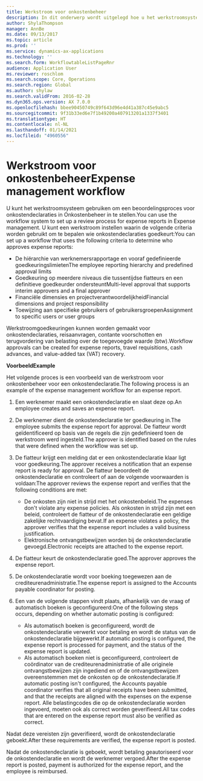 ```yaml
---
title: Werkstroom voor onkostenbeheer
description: In dit onderwerp wordt uitgelegd hoe u het werkstroomsysteem in Microsoft Dynamics 365 Finance kunt gebruiken voor het instellen van een beoordelingsproces voor onkostendeclaraties in Onkostenbeheer.
author: ShylaThompson
manager: AnnBe
ms.date: 09/13/2017
ms.topic: article
ms.prod: ''
ms.service: dynamics-ax-applications
ms.technology: ''
ms.search.form: WorkflowtableListPageRnr
audience: Application User
ms.reviewer: roschlom
ms.search.scope: Core, Operations
ms.search.region: Global
ms.author: shylaw
ms.search.validFrom: 2016-02-28
ms.dyn365.ops.version: AX 7.0.0
ms.openlocfilehash: bbee90450749c89f643d96e4d41a387c45e9abc5
ms.sourcegitcommit: 9f31b33ed6e7f1b49200a407913201a1337f3401
ms.translationtype: HT
ms.contentlocale: nl-NL
ms.lasthandoff: 01/14/2021
ms.locfileid: "4960556"
---
```

# <a name="expense-management-workflow"></a><span data-ttu-id="9dbca-103">Werkstroom voor onkostenbeheer</span><span class="sxs-lookup"><span data-stu-id="9dbca-103">Expense management workflow</span></span>

<span data-ttu-id="9dbca-104">U kunt het werkstroomsysteem gebruiken om een beoordelingsproces voor onkostendeclaraties in Onkostenbeheer in te stellen.</span><span class="sxs-lookup"><span data-stu-id="9dbca-104">You can use the workflow system to set up a review process for expense reports in Expense management.</span></span> <span data-ttu-id="9dbca-105">U kunt een werkstroom instellen waarin de volgende criteria worden gebruikt om te bepalen wie onkostendeclaraties goedkeurt:</span><span class="sxs-lookup"><span data-stu-id="9dbca-105">You can set up a workflow that uses the following criteria to determine who approves expense reports:</span></span>

- <span data-ttu-id="9dbca-106">De hiërarchie van werknemersrapportage en vooraf gedefinieerde goedkeuringslimieten</span><span class="sxs-lookup"><span data-stu-id="9dbca-106">The employee reporting hierarchy and predefined approval limits</span></span>
- <span data-ttu-id="9dbca-107">Goedkeuring op meerdere niveaus die tussentijdse fiatteurs en een definitieve goedkeurder ondersteunt</span><span class="sxs-lookup"><span data-stu-id="9dbca-107">Multi-level approval that supports interim approvers and a final approver</span></span>
- <span data-ttu-id="9dbca-108">Financiële dimensies en projectverantwoordelijkheid</span><span class="sxs-lookup"><span data-stu-id="9dbca-108">Financial dimensions and project responsibility</span></span>
- <span data-ttu-id="9dbca-109">Toewijzing aan specifieke gebruikers of gebruikersgroepen</span><span class="sxs-lookup"><span data-stu-id="9dbca-109">Assignment to specific users or user groups</span></span>

<span data-ttu-id="9dbca-110">Werkstroomgoedkeuringen kunnen worden gemaakt voor onkostendeclaraties, reisaanvragen, contante voorschotten en terugvordering van belasting over de toegevoegde waarde (btw).</span><span class="sxs-lookup"><span data-stu-id="9dbca-110">Workflow approvals can be created for expense reports, travel requisitions, cash advances, and value-added tax (VAT) recovery.</span></span>

<span data-ttu-id="9dbca-111">**Voorbeeld**</span><span class="sxs-lookup"><span data-stu-id="9dbca-111">**Example**</span></span>

<span data-ttu-id="9dbca-112">Het volgende proces is een voorbeeld van de werkstroom voor onkostenbeheer voor een onkostendeclaratie.</span><span class="sxs-lookup"><span data-stu-id="9dbca-112">The following process is an example of the expense management workflow for an expense report.</span></span>

1. <span data-ttu-id="9dbca-113">Een werknemer maakt een onkostendeclaratie en slaat deze op.</span><span class="sxs-lookup"><span data-stu-id="9dbca-113">An employee creates and saves an expense report.</span></span>
2. <span data-ttu-id="9dbca-114">De werknemer dient de onkostendeclaratie ter goedkeuring in.</span><span class="sxs-lookup"><span data-stu-id="9dbca-114">The employee submits the expense report for approval.</span></span> <span data-ttu-id="9dbca-115">De fiatteur wordt geïdentificeerd op basis van de regels die zijn gedefinieerd toen de werkstroom werd ingesteld.</span><span class="sxs-lookup"><span data-stu-id="9dbca-115">The approver is identified based on the rules that were defined when the workflow was set up.</span></span>
3. <span data-ttu-id="9dbca-116">De fiatteur krijgt een melding dat er een onkostendeclaratie klaar ligt voor goedkeuring.</span><span class="sxs-lookup"><span data-stu-id="9dbca-116">The approver receives a notification that an expense report is ready for approval.</span></span> <span data-ttu-id="9dbca-117">De fiatteur beoordeelt de onkostendeclaratie en controleert of aan de volgende voorwaarden is voldaan:</span><span class="sxs-lookup"><span data-stu-id="9dbca-117">The approver reviews the expense report and verifies that the following conditions are met:</span></span>

    - <span data-ttu-id="9dbca-118">De onkosten zijn niet in strijd met het onkostenbeleid.</span><span class="sxs-lookup"><span data-stu-id="9dbca-118">The expenses don't violate any expense policies.</span></span> <span data-ttu-id="9dbca-119">Als onkosten in strijd zijn met een beleid, controleert de fiatteur of de onkostendeclaratie een geldige zakelijke rechtvaardiging bevat.</span><span class="sxs-lookup"><span data-stu-id="9dbca-119">If an expense violates a policy, the approver verifies that the expense report includes a valid business justification.</span></span>
    - <span data-ttu-id="9dbca-120">Elektronische ontvangstbewijzen worden bij de onkostendeclaratie gevoegd.</span><span class="sxs-lookup"><span data-stu-id="9dbca-120">Electronic receipts are attached to the expense report.</span></span>

4. <span data-ttu-id="9dbca-121">De fiatteur keurt de onkostendeclaratie goed.</span><span class="sxs-lookup"><span data-stu-id="9dbca-121">The approver approves the expense report.</span></span>
5. <span data-ttu-id="9dbca-122">De onkostendeclaratie wordt voor boeking toegewezen aan de crediteurenadministratie.</span><span class="sxs-lookup"><span data-stu-id="9dbca-122">The expense report is assigned to the Accounts payable coordinator for posting.</span></span>
6. <span data-ttu-id="9dbca-123">Een van de volgende stappen vindt plaats, afhankelijk van de vraag of automatisch boeken is geconfigureerd:</span><span class="sxs-lookup"><span data-stu-id="9dbca-123">One of the following steps occurs, depending on whether automatic posting is configured:</span></span>

    - <span data-ttu-id="9dbca-124">Als automatisch boeken is geconfigureerd, wordt de onkostendeclaratie verwerkt voor betaling en wordt de status van de onkostendeclaratie bijgewerkt.</span><span class="sxs-lookup"><span data-stu-id="9dbca-124">If automatic posting is configured, the expense report is processed for payment, and the status of the expense report is updated.</span></span>
    - <span data-ttu-id="9dbca-125">Als automatisch boeken niet is geconfigureerd, controleert de coördinator van de crediteurenadministratie of alle originele ontvangstbewijzen zijn ingediend en of de ontvangstbewijzen overeenstemmen met de onkosten op de onkostendeclaratie.</span><span class="sxs-lookup"><span data-stu-id="9dbca-125">If automatic posting isn't configured, the Accounts payable coordinator verifies that all original receipts have been submitted, and that the receipts are aligned with the expenses on the expense report.</span></span> <span data-ttu-id="9dbca-126">Alle belastingcodes die op de onkostendeclaratie worden ingevoerd, moeten ook als correct worden geverifieerd.</span><span class="sxs-lookup"><span data-stu-id="9dbca-126">All tax codes that are entered on the expense report must also be verified as correct.</span></span>

<span data-ttu-id="9dbca-127">Nadat deze vereisten zijn geverifieerd, wordt de onkostendeclaratie geboekt.</span><span class="sxs-lookup"><span data-stu-id="9dbca-127">After these requirements are verified, the expense report is posted.</span></span>

<span data-ttu-id="9dbca-128">Nadat de onkostendeclaratie is geboekt, wordt betaling geautoriseerd voor de onkostendeclaratie en wordt de werknemer vergoed.</span><span class="sxs-lookup"><span data-stu-id="9dbca-128">After the expense report is posted, payment is authorized for the expense report, and the employee is reimbursed.</span></span>
